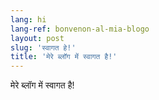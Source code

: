 ```yaml
---
lang: hi
lang-ref: bonvenon-al-mia-blogo
layout: post
slug: 'स्वागत हे!'
title: 'मेरे ब्लॉग में स्वागत है!'
---
```


मेरे ब्लॉग में स्वागत है!
